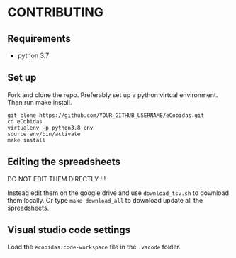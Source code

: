 # CONTRIBUTING

## Requirements

-   python 3.7

## Set up

Fork and clone the repo. Preferably set up a python virtual environment. Then
run make install.

```
git clone https://github.com/YOUR_GITHUB_USERNAME/eCobidas.git
cd eCobidas
virtualenv -p python3.8 env
source env/bin/activate
make install
```



## Editing the spreadsheets

DO NOT EDIT THEM DIRECTLY !!!

Instead edit them on the google drive and use `download_tsv.sh` to download them
locally. Or type `make download_all` to download update all the spreadsheets.

## Visual studio code settings

Load the `ecobidas.code-workspace` file in the `.vscode` folder.
